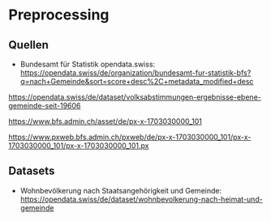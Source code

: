 # Preprocessing

## Quellen

- Bundesamt für Statistik opendata.swiss: https://opendata.swiss/de/organization/bundesamt-fur-statistik-bfs?q=nach+Gemeinde&sort=score+desc%2C+metadata_modified+desc

https://opendata.swiss/de/dataset/volksabstimmungen-ergebnisse-ebene-gemeinde-seit-19606

https://www.bfs.admin.ch/asset/de/px-x-1703030000_101

https://www.pxweb.bfs.admin.ch/pxweb/de/px-x-1703030000_101/px-x-1703030000_101/px-x-1703030000_101.px

## Datasets

- Wohnbevölkerung nach Staatsangehörigkeit und Gemeinde: https://opendata.swiss/de/dataset/wohnbevolkerung-nach-heimat-und-gemeinde

